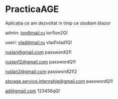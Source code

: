 # PracticaAGE
Aplicația ce am  dezvoltat in timp ce studiam blazor

admin:
ion@mail.ru
ion1ion2Q!

useri:
vlad@mail.ru
vlad1vlad1Q!

ruslan@gmail.com
passwordQ1!

ruslan12@gmail.com
passwordQ1!

ruslan2@gmail.com
passwordQ1!2


storage.service.internship@gmail.com
passwordQ1!

ad@gmail.com
123456qQ!
